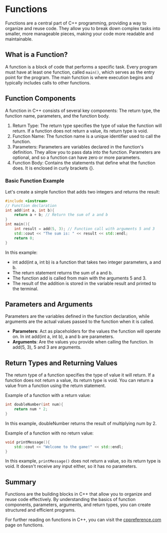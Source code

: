 # Functions

Functions are a central part of C++ programming, providing a way to organize and reuse code. They allow you to break down complex tasks into smaller, more manageable pieces, making your code more readable and maintainable.

## What is a Function?

A function is a block of code that performs a specific task. Every program must have at least one function, called `main()`, which serves as the entry point for the program. The main function is where execution begins and typically includes calls to other functions.

## Function Components

A function in C++ consists of several key components: The return type, the function name, parameters, and the function body.

1. Return Type: The return type specifies the type of value the function will return. If a function does not return a value, its return type is void.
2. Function Name: The function name is a unique identifier used to call the function.
3. Parameters: Parameters are variables declared in the function's definition. They allow you to pass data into the function. Parameters are optional, and so a function can have zero or more parameters.
4. Function Body: Contains the statements that define what the function does. It is enclosed in curly brackets {}.

### Basic Function Example

Let's create a simple function that adds two integers and returns the result:

~~~cpp
#include <iostream>
// Function declaration
int add(int a, int b){
    return a + b; // Return the sum of a and b
}
int main(){
    int result = add(5, 3); // Function call with arguments 5 and 3
    std::cout << "The sum is: " << result << std::endl;
    return 0;
}
~~~

In this example:

- int add(int a, int b) is a function that takes two integer parameters, a and b.
- The return statement returns the sum of a and b.
- The function add is called from main with the arguments 5 and 3.
- The result of the addition is stored in the variable result and printed to the terminal.

## Parameters and Arguments

Parameters are the variables defined in the function declaration, while arguments are the actual values passed to the function when it is called.

- **Parameters**: Act as placeholders for the values the function will operate on. In int add(int a, int b), a and b are parameters.
- **Arguments**: Are the values you provide when calling the function. In add(5, 3), 5 and 3 are arguments.

## Return Types and Returning Values

The return type of a function specifies the type of value it will return. If a function does not return a value, its return type is void. You can return a value from a function using the return statement.

Example of a function with a return value:

~~~cpp
int doubleNumber(int num){
    return num * 2;
}
~~~

In this example, doubleNumber returns the result of multiplying num by 2.

Example of a function with no return value:

~~~cpp
void printMessage(){
    std::cout << "Welcome to the game!" << std::endl;
}
~~~

In this example, `printMessage()` does not return a value, so its return type is void. It doesn't receive any input either, so it has no parameters.

## Summary

Functions are the building blocks in C++ that allow you to organize and reuse code effectively. By understanding the basics of function components, parameters, arguments, and return types, you can create structured and efficient programs.

For further reading on functions in C++, you can visit the [cppreference.com](https://en.cppreference.com/w/cpp/language/functions) page on functions.
